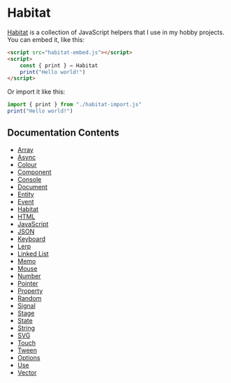 # Habitat

[Habitat](https://github.com/TodePond/Habitat) is a collection of JavaScript helpers that I use in my hobby projects.<br>
You can embed it, like this:

```html
<script src="habitat-embed.js"></script>
<script>
	const { print } = Habitat
	print("Hello world!")
</script>
```

Or import it like this:

```javascript
import { print } from "./habitat-import.js"
print("Hello world!")
```

## Documentation Contents

-  [Array](array.md)
-  [Async](async.md)
-  [Colour](colour.md)
-  [Component](component.md)
-  [Console](console.md)
-  [Document](document.md)
-  [Entity](entity.md)
-  [Event](event.md)
-  [Habitat](habitat.md)
-  [HTML](html.md)
-  [JavaScript](javascript.md)
-  [JSON](json.md)
-  [Keyboard](keyboard.md)
-  [Lerp](lerp.md)
-  [Linked List](linked-list.md)
-  [Memo](memo.md)
-  [Mouse](mouse.md)
-  [Number](number.md)
-  [Pointer](pointer.md)
-  [Property](property.md)
-  [Random](random.md)
-  [Signal](signal.md)
-  [Stage](stage.md)
-  [State](state.md)
-  [String](string.md)
-  [SVG](svg.md)
-  [Touch](touch.md)
-  [Tween](tween.md)
-  [Options](options.md)
-  [Use](use.md)
-  [Vector](vector.md)

